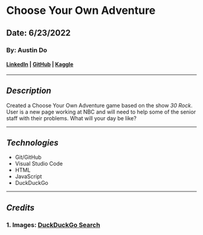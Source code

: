 # Choose Your Own Adventure

## Date: 6/23/2022

### By: Austin Do

#### **[LinkedIn](https://www.linkedin.com/in/austin-do-7195b913a/) | [GitHub](https://github.com/austinndo) | [Kaggle](https://www.kaggle.com/austindo)**

---

## **_Description_**

Created a Choose Your Own Adventure game based on the show _30 Rock_. User is a new page working at NBC and will need to help some of the senior staff with their problems. What will your day be like?

---

## **_Technologies_**

- Git/GitHub
- Visual Studio Code
- HTML
- JavaScript
- DuckDuckGo

---

## **_Credits_**

### 1. Images: [DuckDuckGo Search](https://duckduckgo.com/)
